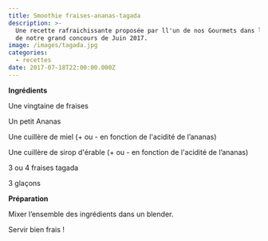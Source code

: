 ```yaml
---
title: Smoothie fraises-ananas-tagada
description: >-
  Une recette rafraichissante proposée par ll'un de nos Gourmets dans le cadre
  de notre grand concours de Juin 2017.
image: /images/tagada.jpg
categories:
  - recettes
date: 2017-07-18T22:00:00.000Z
---
```

**Ingrédients**

Une vingtaine de fraises

Un petit Ananas

Une cuillère de miel (+ ou - en fonction de l'acidité de l’ananas)

Une cuillère de sirop d'érable (+ ou - en fonction de l'acidité de l’ananas)

3 ou 4 fraises tagada

3 glaçons



**Préparation**

Mixer l’ensemble des ingrédients dans un blender.

Servir bien frais !






